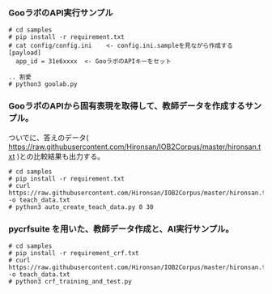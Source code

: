 ### GooラボのAPI実行サンプル

```
# cd samples
# pip install -r requirement.txt
# cat config/config.ini    <- config.ini.sampleを見ながら作成する
[payload]
  app_id = 31e6xxxx  <- GooラボのAPIキーをセット

.. 割愛
# python3 goolab.py
```


### GooラボのAPIから固有表現を取得して、教師データを作成するサンプル。
ついでに、答えのデータ( https://raw.githubusercontent.com/Hironsan/IOB2Corpus/master/hironsan.txt )との比較結果も出力する。


```
# cd samples
# pip install -r requirement.txt
# curl https://raw.githubusercontent.com/Hironsan/IOB2Corpus/master/hironsan.txt -o teach_data.txt
# python3 auto_create_teach_data.py 0 30
```


### pycrfsuite を用いた、教師データ作成と、AI実行サンプル。


```
# cd samples
# pip install -r requirement_crf.txt
# curl https://raw.githubusercontent.com/Hironsan/IOB2Corpus/master/hironsan.txt -o teach_data.txt
# python3 crf_training_and_test.py
```
